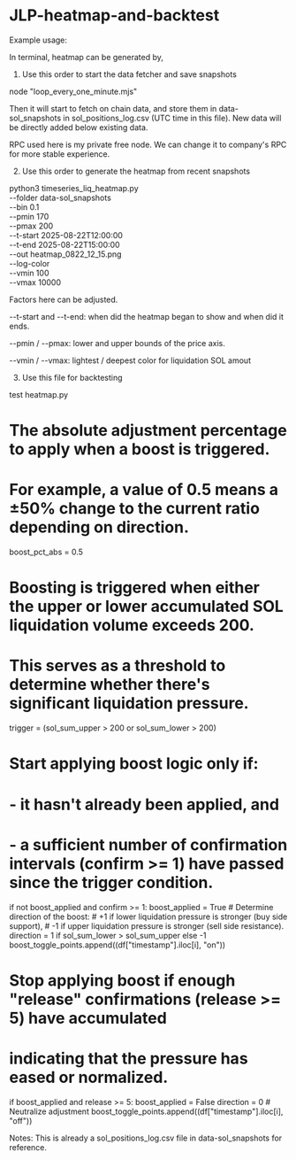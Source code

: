 # JLP-heatmap-and-backtest
Example usage:

In terminal, heatmap can be generated by,

1. Use this order to start the data fetcher and save snapshots


node "loop_every_one_minute.mjs"


Then it will start to fetch on chain data, and store them in data-sol_snapshots in sol_positions_log.csv (UTC time in this file). New data will be directly added below existing data.

RPC used here is my private free node. We can change it to company's RPC for more stable experience.


2. Use this order to generate the heatmap from recent snapshots


python3 timeseries_liq_heatmap.py \
  --folder data-sol_snapshots \
  --bin 0.1 \
  --pmin 170 \
  --pmax 200 \
  --t-start 2025-08-22T12:00:00 \
  --t-end 2025-08-22T15:00:00 \
  --out heatmap_0822_12_15.png \
  --log-color \
  --vmin 100 \
  --vmax 10000


Factors here can be adjusted. 

--t-start and --t-end: when did the heatmap began to show and when did it ends.

--pmin / --pmax: lower and upper bounds of the price axis.

--vmin / --vmax: lightest / deepest color for liquidation SOL amout

3. Use this file for backtesting

test heatmap.py

# The absolute adjustment percentage to apply when a boost is triggered.
# For example, a value of 0.5 means a ±50% change to the current ratio depending on direction.
boost_pct_abs = 0.5

# Boosting is triggered when either the upper or lower accumulated SOL liquidation volume exceeds 200.
# This serves as a threshold to determine whether there's significant liquidation pressure.
trigger = (sol_sum_upper > 200 or sol_sum_lower > 200)

# Start applying boost logic only if:
# - it hasn't already been applied, and
# - a sufficient number of confirmation intervals (confirm >= 1) have passed since the trigger condition.
if not boost_applied and confirm >= 1:
    boost_applied = True
    # Determine direction of the boost:
    #   +1 if lower liquidation pressure is stronger (buy side support),
    #   -1 if upper liquidation pressure is stronger (sell side resistance).
    direction = 1 if sol_sum_lower > sol_sum_upper else -1
    boost_toggle_points.append((df["timestamp"].iloc[i], "on"))

# Stop applying boost if enough "release" confirmations (release >= 5) have accumulated
# indicating that the pressure has eased or normalized.
if boost_applied and release >= 5:
    boost_applied = False
    direction = 0  # Neutralize adjustment
    boost_toggle_points.append((df["timestamp"].iloc[i], "off"))

Notes: This is already a sol_positions_log.csv file in data-sol_snapshots for reference.
